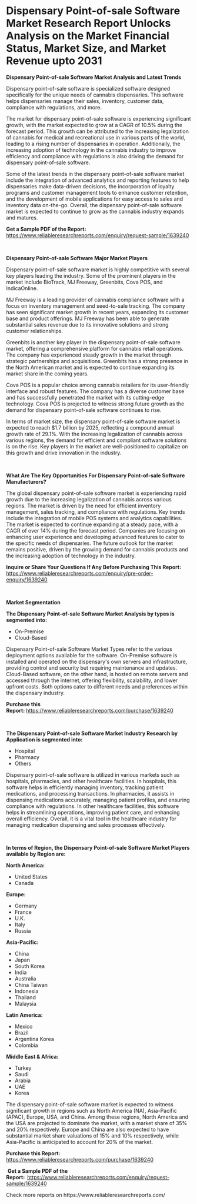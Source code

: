 <p><h1>Dispensary Point-of-sale Software Market Research Report Unlocks Analysis on the Market Financial Status, Market Size, and Market Revenue upto 2031</h1></p><p><strong>Dispensary Point-of-sale Software Market Analysis and Latest Trends</strong></p>
<p><p>Dispensary point-of-sale software is specialized software designed specifically for the unique needs of cannabis dispensaries. This software helps dispensaries manage their sales, inventory, customer data, compliance with regulations, and more.</p><p>The market for dispensary point-of-sale software is experiencing significant growth, with the market expected to grow at a CAGR of 10.5% during the forecast period. This growth can be attributed to the increasing legalization of cannabis for medical and recreational use in various parts of the world, leading to a rising number of dispensaries in operation. Additionally, the increasing adoption of technology in the cannabis industry to improve efficiency and compliance with regulations is also driving the demand for dispensary point-of-sale software.</p><p>Some of the latest trends in the dispensary point-of-sale software market include the integration of advanced analytics and reporting features to help dispensaries make data-driven decisions, the incorporation of loyalty programs and customer management tools to enhance customer retention, and the development of mobile applications for easy access to sales and inventory data on-the-go. Overall, the dispensary point-of-sale software market is expected to continue to grow as the cannabis industry expands and matures.</p></p>
<p><strong>Get a Sample PDF of the Report:&nbsp;</strong> <a href="https://www.reliableresearchreports.com/enquiry/request-sample/1639240">https://www.reliableresearchreports.com/enquiry/request-sample/1639240</a></p>
<p>&nbsp;</p>
<p><strong>Dispensary Point-of-sale Software Major Market Players</strong></p>
<p><p>Dispensary point-of-sale software market is highly competitive with several key players leading the industry. Some of the prominent players in the market include BioTrack, MJ Freeway, Greenbits, Cova POS, and IndicaOnline. </p><p>MJ Freeway is a leading provider of cannabis compliance software with a focus on inventory management and seed-to-sale tracking. The company has seen significant market growth in recent years, expanding its customer base and product offerings. MJ Freeway has been able to generate substantial sales revenue due to its innovative solutions and strong customer relationships.</p><p>Greenbits is another key player in the dispensary point-of-sale software market, offering a comprehensive platform for cannabis retail operations. The company has experienced steady growth in the market through strategic partnerships and acquisitions. Greenbits has a strong presence in the North American market and is expected to continue expanding its market share in the coming years.</p><p>Cova POS is a popular choice among cannabis retailers for its user-friendly interface and robust features. The company has a diverse customer base and has successfully penetrated the market with its cutting-edge technology. Cova POS is projected to witness strong future growth as the demand for dispensary point-of-sale software continues to rise.</p><p>In terms of market size, the dispensary point-of-sale software market is expected to reach $1.7 billion by 2025, reflecting a compound annual growth rate of 29.1%. With the increasing legalization of cannabis across various regions, the demand for efficient and compliant software solutions is on the rise. Key players in the market are well-positioned to capitalize on this growth and drive innovation in the industry.</p></p>
<p>&nbsp;</p>
<p><strong>What Are The Key Opportunities For Dispensary Point-of-sale Software Manufacturers?</strong></p>
<p><p>The global dispensary point-of-sale software market is experiencing rapid growth due to the increasing legalization of cannabis across various regions. The market is driven by the need for efficient inventory management, sales tracking, and compliance with regulations. Key trends include the integration of mobile POS systems and analytics capabilities. The market is expected to continue expanding at a steady pace, with a CAGR of over 14% during the forecast period. Companies are focusing on enhancing user experience and developing advanced features to cater to the specific needs of dispensaries. The future outlook for the market remains positive, driven by the growing demand for cannabis products and the increasing adoption of technology in the industry.</p></p>
<p><strong>Inquire or Share Your Questions If Any Before Purchasing This Report:</strong> <a href="https://www.reliableresearchreports.com/enquiry/pre-order-enquiry/1639240">https://www.reliableresearchreports.com/enquiry/pre-order-enquiry/1639240</a></p>
<p>&nbsp;</p>
<p><strong>Market Segmentation</strong></p>
<p><strong>The Dispensary Point-of-sale Software Market Analysis by types is segmented into:</strong></p>
<p><ul><li>On-Premise</li><li>Cloud-Based</li></ul></p>
<p><p>Dispensary Point-of-sale Software Market Types refer to the various deployment options available for the software. On-Premise software is installed and operated on the dispensary's own servers and infrastructure, providing control and security but requiring maintenance and updates. Cloud-Based software, on the other hand, is hosted on remote servers and accessed through the internet, offering flexibility, scalability, and lower upfront costs. Both options cater to different needs and preferences within the dispensary industry.</p></p>
<p><strong>Purchase this Report:&nbsp;</strong><a href="https://www.reliableresearchreports.com/purchase/1639240">https://www.reliableresearchreports.com/purchase/1639240</a></p>
<p>&nbsp;</p>
<p><strong>The Dispensary Point-of-sale Software Market Industry Research by Application is segmented into:</strong></p>
<p><ul><li>Hospital</li><li>Pharmacy</li><li>Others</li></ul></p>
<p><p>Dispensary point-of-sale software is utilized in various markets such as hospitals, pharmacies, and other healthcare facilities. In hospitals, this software helps in efficiently managing inventory, tracking patient medications, and processing transactions. In pharmacies, it assists in dispensing medications accurately, managing patient profiles, and ensuring compliance with regulations. In other healthcare facilities, this software helps in streamlining operations, improving patient care, and enhancing overall efficiency. Overall, it is a vital tool in the healthcare industry for managing medication dispensing and sales processes effectively.</p></p>
<p>&nbsp;</p>
<p><strong>In terms of Region, the Dispensary Point-of-sale Software Market Players available by Region are:</strong></p>
<p>
    <p> <strong> North America: </strong>
        <ul>
            <li>United States</li>
            <li>Canada</li>
        </ul>
        </p> 
    <p> <strong> Europe: </strong>
        <ul>
            <li>Germany</li>
            <li>France</li>
            <li>U.K.</li>
            <li>Italy</li>
            <li>Russia</li>
        </ul>
        </p> 
    <p> <strong> Asia-Pacific: </strong>
        <ul>
            <li>China</li>
            <li>Japan</li>
            <li>South Korea</li>
            <li>India</li>
            <li>Australia</li>
            <li>China Taiwan</li>
            <li>Indonesia</li>
            <li>Thailand</li>
            <li>Malaysia</li>
        </ul>
        </p> 
    <p> <strong> Latin America: </strong>
        <ul>
            <li>Mexico</li>
            <li>Brazil</li>
            <li>Argentina Korea</li>
            <li>Colombia</li>
        </ul>
        </p> 
    <p> <strong> Middle East & Africa: </strong>
        <ul>
            <li>Turkey</li>
            <li>Saudi</li>
            <li>Arabia</li>
            <li>UAE</li>
            <li>Korea</li>
        </ul>
    </p>
    </p>
<p><p>The dispensary point-of-sale software market is expected to witness significant growth in regions such as North America (NA), Asia-Pacific (APAC), Europe, USA, and China. Among these regions, North America and the USA are projected to dominate the market, with a market share of 35% and 20% respectively. Europe and China are also expected to have substantial market share valuations of 15% and 10% respectively, while Asia-Pacific is anticipated to account for 20% of the market.</p></p>
<p><strong>Purchase this Report: </strong><a href="https://www.reliableresearchreports.com/purchase/1639240">https://www.reliableresearchreports.com/purchase/1639240</a></p>
<p>&nbsp;<strong>Get a Sample PDF of the Report:&nbsp;&nbsp;</strong><a href="https://www.reliableresearchreports.com/enquiry/request-sample/1639240">https://www.reliableresearchreports.com/enquiry/request-sample/1639240</a></p>
<p><strong></strong></p>
<p>Check more reports on https://www.reliableresearchreports.com/</p>